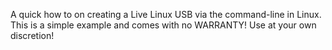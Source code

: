 A quick how to on creating a Live Linux USB via the command-line in Linux. This is a simple example and comes with no WARRANTY! Use at your own discretion!

